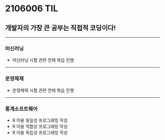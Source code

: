 # 2106006 TIL
## 개발자의 가장 큰 공부는 직접적 코딩이다!
------------
### 머신러닝
  * 머신러닝 시험 관련 전체 복습 진행
------------
### 운영체제
  * 운영체제 시험 관련 전체 복습 진행
------------
### 통계소프트웨어
  * R 이용 동일성 프로그래밍 작성
  * R 이용 적합성 프로그래밍 작성
  * R 이용 독립성 프로그래밍 작성
